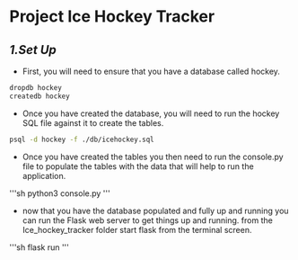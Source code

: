 
# **Project Ice Hockey Tracker**


## *1.Set Up*

- First, you will need to ensure that you have a database called hockey.

```sh
dropdb hockey
createdb hockey
```

- Once you have created the database, you will need to run the hockey SQL file against it to create the tables.

```sh
psql -d hockey -f ./db/icehockey.sql
```

- Once you have created the tables you then need to run the console.py file to populate the tables with the data that will help to run the application.

'''sh
python3 console.py
'''
- now that you have the database populated and fully up and running you can run the Flask web server to get things up and running. from the Ice_hockey_tracker folder start flask from the terminal screen.

'''sh
flask run
'''



